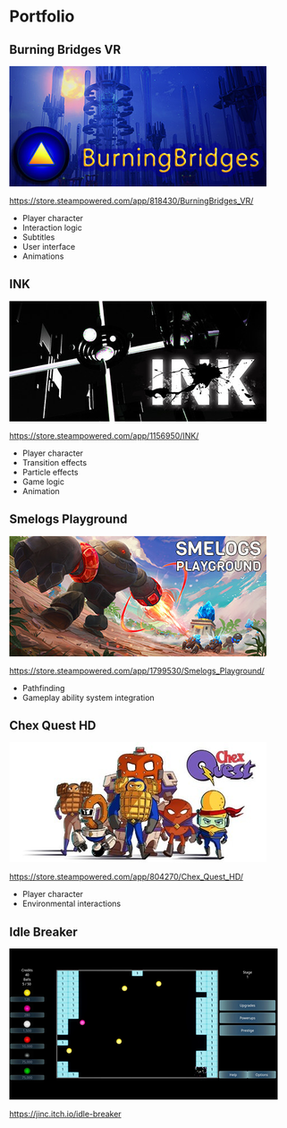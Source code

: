 # Portfolio

## Burning Bridges VR

![Burning Bridges](./images/icon_burning.png)

<https://store.steampowered.com/app/818430/BurningBridges_VR/>

- Player character
- Interaction logic
- Subtitles
- User interface
- Animations

## INK

![INK](./images/icon_ink.png)

<https://store.steampowered.com/app/1156950/INK/>

- Player character
- Transition effects
- Particle effects
- Game logic
- Animation

## Smelogs Playground

![Smelogs Playground](./images/icon_sp.png)

<https://store.steampowered.com/app/1799530/Smelogs_Playground/>

- Pathfinding
- Gameplay ability system integration

## Chex Quest HD

![Chex Quest](./images/icon_cq.png)

<https://store.steampowered.com/app/804270/Chex_Quest_HD/>

- Player character
- Environmental interactions

## Idle Breaker

![Idle Breaker](./images/icon_ib.png)

<https://jinc.itch.io/idle-breaker>
